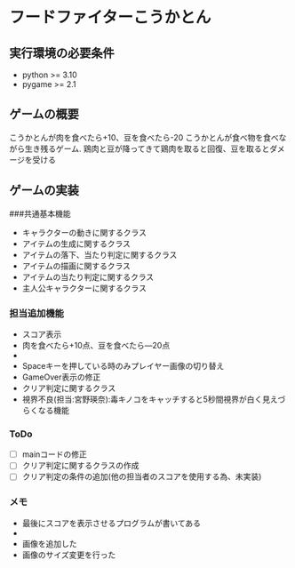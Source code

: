 # フードファイターこうかとん
## 実行環境の必要条件
* python >= 3.10
* pygame >= 2.1

## ゲームの概要
こうかとんが肉を食べたら+10、豆を食べたら-20
こうかとんが食べ物を食べながら生き残るゲーム.
鶏肉と豆が降ってきて鶏肉を取ると回復、豆を取るとダメージを受ける

## ゲームの実装
###共通基本機能
* キャラクターの動きに関するクラス
* アイテムの生成に関するクラス
* アイテムの落下、当たり判定に関するクラス
* アイテムの描画に関するクラス
* アイテムの当たり判定に関するクラス
* 主人公キャラクターに関するクラス
### 担当追加機能
* スコア表示
* 肉を食べたら+10点、豆を食べたら―20点
* 
* Spaceキーを押している時のみプレイヤー画像の切り替え
* GameOver表示の修正
* クリア判定に関するクラス
* 視界不良(担当:宮野瑛奈):毒キノコをキャッチすると5秒間視界が白く見えづらくなる機能
### ToDo
- [ ] mainコードの修正
- [ ] クリア判定に関するクラスの作成
- [ ] クリア判定の条件の追加(他の担当者のスコアを使用する為、未実装)
### メモ
* 最後にスコアを表示させるプログラムが書いてある
* 
* 画像を追加した
* 画像のサイズ変更を行った
